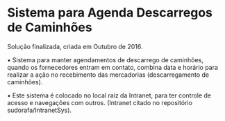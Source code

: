 # Sistema para Agenda Descarregos de Caminhões
Solução finalizada, criada em Outubro de 2016.

•	Sistema para manter agendamentos de descarrego de caminhões, quando os fornecedores entram em contato, combina data e horário para realizar a ação no recebimento das mercadorias (descarregamento de caminhões).

•	Este sistema é colocado no local raiz da Intranet, para ter controle de acesso e navegações com outros. (Intranet citado no repositório sudorafa/IntranetSys).

